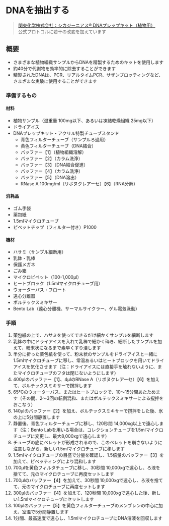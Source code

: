 # DNAを抽出する

> [関東化学株式会社：シカジーニアス® DNAプレップキット（植物用）](https://products.kanto.co.jp/web/index.cgi?c=t_product_table&pk=487)  
> 公式プロトコルに若干の改変を加えています

## 概要
- さまざまな植物組織サンプルからDNAを精製するためのキットを使用します
- 約40分で代謝物を効率的に除去することができます
- 精製されたDNAは、PCR、リアルタイムPCR、サザンブロッティングなど、さまざまな実験に使用することができます

### 準備するもの

#### 材料
- 植物サンプル（湿重量 100mg以下、あるいは凍結乾燥組織 25mg以下）
- ドライアイス
- DNAプレップキット・アクリル特製チューブスタンド
  - 青色フィルターチューブ（サンプルろ過用）
  - 黄色フィルターチューブ（DNA結合）
  - バッファー【1】（植物組織溶解）
  - バッファー【2】（カラム洗浄）
  - バッファー【3】（DNA結合促進）
  - バッファー【4】（カラム洗浄）
  - バッファー【5】（DNA溶出）
  - RNase A 100mg/ml（リボヌクレアーセ）【6】（RNA分解）

#### 消耗品
- ゴム手袋
- 薬包紙
- 1.5mlマイクロチューブ
- ピペットチップ（フィルター付き）P1000

#### 機材
- ハサミ（サンプル細断用）
- 乳鉢・乳棒
- 保護メガネ
- ごみ箱
- マイクロピペット（100-1,000μl）
- ヒートブロック（1.5mlマイクロチューブ用）
- ウォーターバス・フロート
- 遠心分離器
- ボルテックスミキサー
- Bento Lab（遠心分離機、サーマルサイクラー、ゲル電気泳動）

### 手順  
1. 薬包紙の上で、ハサミを使ってできるだけ細かくサンプルを細断します
2. 乳鉢の中にドライアイスを入れて乳棒で細かく砕き、細断したサンプルを加えて、粉末状になるまで素早くすり潰します
3. 半分に折った薬包紙を使って、粉末状のサンプルをドライアイスと一緒に1.5mlマイクロチューブに移し、常温あるいはヒートブロックを用いてドライアイスを気化させます（注：ドライアイスには直接手を触れないように、またマイクロチューブのフタは閉じないようにします）
4. 400μlのバッファー【1】、4μlのRNase A（リボヌクレアーセ）【6】を加えて、ボルテックスミキサーで撹拌します
5. 65°Cのウォーターバス、またはヒートブロックで、10〜15分間あたためます（その間、2〜3回の転倒混和、またはボルテックスミキサーによる撹拌をおこなう）
6. 140μlのバッファー【2】を加え、ボルテックスミキサーで撹拌をした後、氷の上に5分間静置します
7. 静置後、青色フィルターチューブに移し、120秒間 14,000xg以上で遠心します（注：Bento Labを用いる場合は、コレクションチューブを1.5mlマイクロチューブに変更し、最大8,000xgで遠心します）
8. チューブの底にペレットが形成されるので、このペレットを崩さないように注意しながら、新しい1.5mlマイクロチューブに移します
8. 1.5mlマイクロチューブの目盛で分量を確認し、1.5倍量のバッファー【3】を加えて、ピペッティングにより混和します
9. 700μlを黄色フィルタチューブに移し、30秒間 10,000xgで遠心し、ろ液を捨てて、元のマイクロチューブに再度セットします
10. 700μlのバッファー【4】を加えて、30秒間 10,000xgで遠心し、ろ液を捨てて、元のマイクロチューブに再度セットします
11. 300μlのバッファー【4】を加えて、120秒間 10,000xgで遠心した後、新しい1.5mlマイクロチューブにセットします
12. 100μlのバッファー【5】を黄色フィルターチューブのメンブレンの中心に加え、室温で5分間静置します
13. 1分間、最高速度で遠心し、1.5mlマイクロチューブにDNA溶液を回収します
